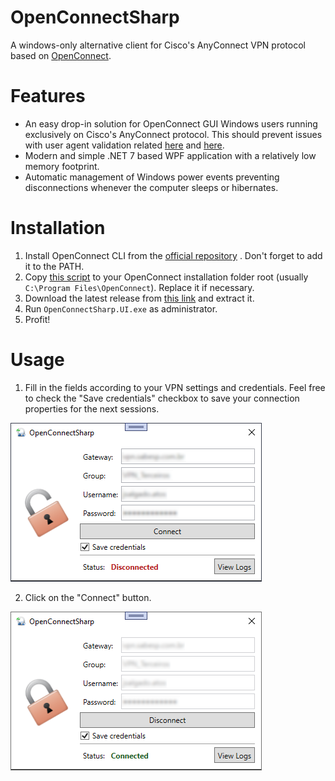 # OpenConnectSharp

A windows-only alternative client for Cisco's AnyConnect VPN protocol based on [OpenConnect](https://www.infradead.org/openconnect/).

# Features

- An easy drop-in solution for OpenConnect GUI Windows users running exclusively on Cisco's AnyConnect protocol. This should prevent issues with user agent validation related [here](https://gitlab.com/openconnect/openconnect-gui/-/issues/331) and [here](https://gitlab.com/openconnect/openconnect-gui/-/issues/271).
- Modern and simple .NET 7 based WPF application with a relatively low memory footprint.
- Automatic management of Windows power events preventing disconnections whenever the computer sleeps or hibernates.

# Installation

1. Install OpenConnect CLI from the [official repository](https://www.infradead.org/openconnect/) . Don't forget to add it to the PATH.
2. Copy [this script](https://github.com/teofilosalgado/OpenConnectSharp/blob/master/OpenConnectSharp.UI/Resources/vpnc-script-win.js) to your OpenConnect installation folder root (usually `C:\Program Files\OpenConnect`). Replace it if necessary.
3. Download the latest release from [this link](https://github.com/teofilosalgado/OpenConnectSharp/releases/latest/download/release.zip) and extract it.
4. Run `OpenConnectSharp.UI.exe` as administrator.
5. Profit!

# Usage

1. Fill in the fields according to your VPN settings and credentials. Feel free to check the "Save credentials" checkbox to save your connection properties for the next sessions.

![application screenshot while disconnected](static/disconnected.png)

2. Click on the "Connect" button.

![application screenshot while connected](static/connected.png)
